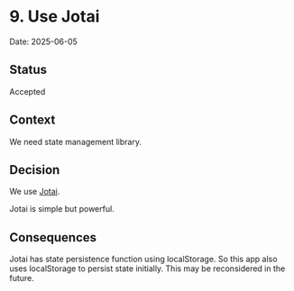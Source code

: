 # 9. Use Jotai

Date: 2025-06-05

## Status

Accepted

## Context

We need state management library.

## Decision

We use [Jotai](https://github.com/pmndrs/jotai).

Jotai is simple but powerful.

## Consequences

Jotai has state persistence function using localStorage. So this app also uses localStorage to persist state initially. This may be reconsidered in the future.
